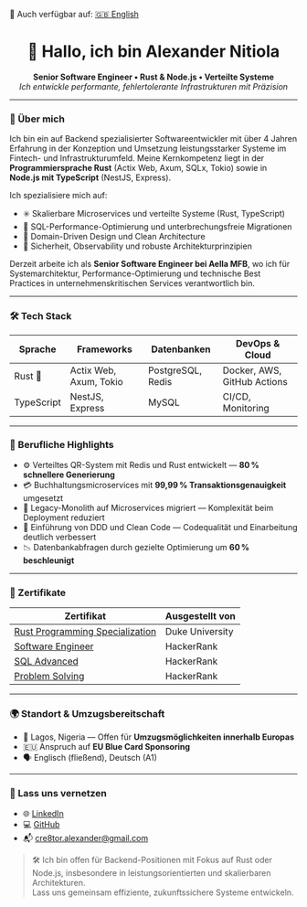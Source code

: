 🔁 Auch verfügbar auf: [🇬🇧 English](./README.md)

<h1 align="center">👋 Hallo, ich bin Alexander Nitiola</h1>
<p align="center">
  <strong>Senior Software Engineer • Rust & Node.js • Verteilte Systeme</strong><br/>
  <i>Ich entwickle performante, fehlertolerante Infrastrukturen mit Präzision</i>
</p>

---

### 🧠 Über mich

Ich bin ein auf Backend spezialisierter Softwareentwickler mit über 4 Jahren Erfahrung in der Konzeption und Umsetzung leistungsstarker Systeme im Fintech- und Infrastrukturumfeld. Meine Kernkompetenz liegt in der **Programmiersprache Rust** (Actix Web, Axum, SQLx, Tokio) sowie in **Node.js mit TypeScript** (NestJS, Express).

Ich spezialisiere mich auf:
- ✳️ Skalierbare Microservices und verteilte Systeme (Rust, TypeScript)
- 🧮 SQL-Performance-Optimierung und unterbrechungsfreie Migrationen
- 🧭 Domain-Driven Design und Clean Architecture
- 🔐 Sicherheit, Observability und robuste Architekturprinzipien

Derzeit arbeite ich als **Senior Software Engineer bei Aella MFB**, wo ich für Systemarchitektur, Performance-Optimierung und technische Best Practices in unternehmenskritischen Services verantwortlich bin.

---

### 🛠️ Tech Stack

| Sprache       | Frameworks             | Datenbanken        | DevOps & Cloud              |
|---------------|-------------------------|--------------------|------------------------------|
| Rust 🦀        | Actix Web, Axum, Tokio   | PostgreSQL, Redis   | Docker, AWS, GitHub Actions |
| TypeScript    | NestJS, Express         | MySQL              | CI/CD, Monitoring           |

---

### 📌 Berufliche Highlights

- ⚙️ Verteiltes QR-System mit Redis und Rust entwickelt — **80 % schnellere Generierung**
- 💳 Buchhaltungsmicroservices mit **99,99 % Transaktionsgenauigkeit** umgesetzt
- 🚀 Legacy-Monolith auf Microservices migriert — Komplexität beim Deployment reduziert
- 🧠 Einführung von DDD und Clean Code — Codequalität und Einarbeitung deutlich verbessert
- 📉 Datenbankabfragen durch gezielte Optimierung um **60 % beschleunigt**

---

### 📜 Zertifikate

| Zertifikat | Ausgestellt von |
|------------|------------------|
| [Rust Programming Specialization](https://www.coursera.org/account/accomplishments/specialization/J7SG3N3JEFNA) | Duke University |
| [Software Engineer](https://www.hackerrank.com/certificates/513a1c595ca4) | HackerRank |
| [SQL Advanced](https://www.hackerrank.com/certificates/749c443e9f68) | HackerRank |
| [Problem Solving](https://www.hackerrank.com/certificates/96f3ad900bbe) | HackerRank |

---

### 🌍 Standort & Umzugsbereitschaft

- 📍 Lagos, Nigeria — Offen für **Umzugsmöglichkeiten innerhalb Europas**
- 🇪🇺 Anspruch auf **EU Blue Card Sponsoring**
- 🗣️ Englisch (fließend), Deutsch (A1)

---

### 🤝 Lass uns vernetzen

- 🌐 [LinkedIn](https://www.linkedin.com/in/thecre8tor/)
- 💻 [GitHub](https://github.com/thecre8tor)
- 📬 cre8tor.alexander@gmail.com

> 🛠️ Ich bin offen für Backend-Positionen mit Fokus auf Rust oder Node.js, insbesondere in leistungsorientierten und skalierbaren Architekturen.  
> Lass uns gemeinsam effiziente, zukunftssichere Systeme entwickeln.
